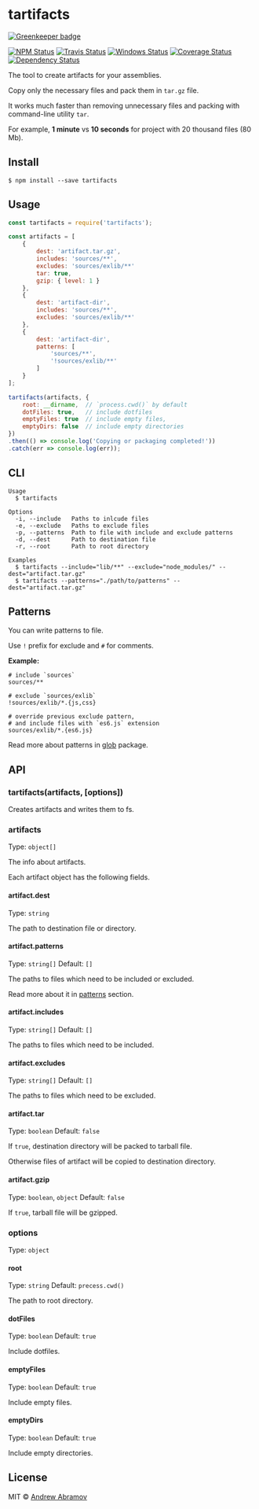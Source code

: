 tartifacts
==========

[![Greenkeeper badge](https://badges.greenkeeper.io/blond/tartifacts.svg)](https://greenkeeper.io/)

[![NPM Status][npm-img]][npm]
[![Travis Status][test-img]][travis]
[![Windows Status][appveyor-img]][appveyor]
[![Coverage Status][coverage-img]][coveralls]
[![Dependency Status][david-img]][david]

[npm]:          https://www.npmjs.org/package/tartifacts
[npm-img]:      https://img.shields.io/npm/v/tartifacts.svg

[travis]:       https://travis-ci.org/blond/tartifacts
[test-img]:     https://img.shields.io/travis/blond/tartifacts.svg?label=tests

[appveyor]:     https://ci.appveyor.com/project/blond/tartifacts
[appveyor-img]: http://img.shields.io/appveyor/ci/blond/tartifacts.svg?style=flat&label=windows

[coveralls]:    https://coveralls.io/r/blond/tartifacts
[coverage-img]: https://img.shields.io/coveralls/blond/tartifacts.svg

[david]:        https://david-dm.org/blond/tartifacts
[david-img]:    http://img.shields.io/david/blond/tartifacts.svg?style=flat


The tool to create artifacts for your assemblies.

Copy only the necessary files and pack them in `tar.gz` file.

It works much faster than removing unnecessary files and packing with command-line utility `tar`.

For example, **1 minute** vs **10 seconds** for project with 20 thousand files (80 Mb).

Install
-------

```
$ npm install --save tartifacts
```

Usage
-----

```js
const tartifacts = require('tartifacts');

const artifacts = [
    {
        dest: 'artifact.tar.gz',
        includes: 'sources/**',
        excludes: 'sources/exlib/**'
        tar: true,
        gzip: { level: 1 }
    },
    {
        dest: 'artifact-dir',
        includes: 'sources/**',
        excludes: 'sources/exlib/**'
    },
    {
        dest: 'artifact-dir',
        patterns: [
            'sources/**',
            '!sources/exlib/**'
        ]
    }
];

tartifacts(artifacts, {
    root: __dirname,  // `process.cwd()` by default
    dotFiles: true,   // include dotfiles
    emptyFiles: true  // include empty files,
    emptyDirs: false  // include empty directories
})
.then(() => console.log('Copying or packaging completed!'))
.catch(err => console.log(err));
```

CLI
---

```
Usage
  $ tartifacts

Options
  -i, --include   Paths to inlcude files
  -e, --exclude   Paths to exclude files
  -p, --patterns  Path to file with include and exclude patterns
  -d, --dest      Path to destination file
  -r, --root      Path to root directory

Examples
  $ tartifacts --include="lib/**" --exclude="node_modules/" --dest="artifact.tar.gz"
  $ tartifacts --patterns="./path/to/patterns" --dest="artifact.tar.gz"
```

Patterns
--------

You can write patterns to file.

Use `!` prefix for exclude and `#` for comments.

**Example:**

```
# include `sources`
sources/**

# exclude `sources/exlib`
!sources/exlib/*.{js,css}

# override previous exclude pattern,
# and include files with `es6.js` extension
sources/exlib/*.{es6.js}
```

Read more about patterns in [glob](https://github.com/isaacs/node-glob#glob-primer) package.

API
---

### tartifacts(artifacts, [options])

Creates artifacts and writes them to fs.

### artifacts

Type: `object[]`

The info about artifacts.

Each artifact object has the following fields.

#### artifact.dest

Type: `string`

The path to destination file or directory.

#### artifact.patterns

Type: `string[]`
Default: `[]`

The paths to files which need to be included or excluded.

Read more about it in [patterns](#patterns) section.

#### artifact.includes

Type: `string[]`
Default: `[]`

The paths to files which need to be included.

#### artifact.excludes

Type: `string[]`
Default: `[]`

The paths to files which need to be excluded.

#### artifact.tar

Type: `boolean`
Default: `false`

If `true`, destination directory will be packed to tarball file.

Otherwise files of artifact will be copied to destination directory.

#### artifact.gzip

Type: `boolean`, `object`
Default: `false`

If `true`, tarball file will be gzipped.

### options

Type: `object`

#### root

Type: `string`
Default: `precess.cwd()`

The path to root directory.

#### dotFiles

Type: `boolean`
Default: `true`

Include dotfiles.

#### emptyFiles

Type: `boolean`
Default: `true`

Include empty files.

#### emptyDirs

Type: `boolean`
Default: `true`

Include empty directories.

License
-------

MIT © [Andrew Abramov](https://github.com/blond)
